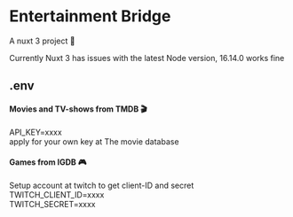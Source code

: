 # Entertainment Bridge

A nuxt 3 project 🚀

Currently Nuxt 3 has issues with the latest Node version, 16.14.0 works fine

## .env

#### Movies and TV-shows from TMDB 🎬

API_KEY=xxxx  
apply for your own key at The movie database

#### Games from IGDB 🎮

Setup account at twitch to get client-ID and secret  
TWITCH_CLIENT_ID=xxxx  
TWITCH_SECRET=xxxx
